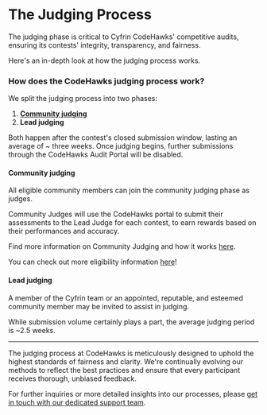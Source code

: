 # The Judging Process

The judging phase is critical to Cyfrin CodeHawks' competitive audits, ensuring its contests' integrity, transparency, and fairness.&#x20;

Here's an in-depth look at how the judging process works.

### How does the CodeHawks judging process work?

We split the judging process into two phases:

1. [**Community judging**](the-judging-process.md#community-judging)
2. **Lead judging**

Both happen after the contest's closed submission window, lasting an average of \~ three weeks. Once judging begins, further submissions through the CodeHawks Audit Portal will be disabled.

#### Community judging

All eligible community members can join the community judging phase as judges.

Community Judges will use the CodeHawks portal to submit their assessments to the Lead Judge for each contest, to earn rewards based on their performances and accuracy.

Find more information on Community Judging and how it works [here](how-community-judging-works.md).

You can check out more eligibility information [here](community-judging-eligibility.md)!

#### Lead judging

A member of the Cyfrin team or an appointed, reputable, and esteemed community member may be invited to assist in judging.

While submission volume certainly plays a part, the average judging period is \~2.5 weeks.

&#x20;

***

The judging process at CodeHawks is meticulously designed to uphold the highest standards of fairness and clarity. We're continually evolving our methods to reflect the best practices and ensure that every participant receives thorough, unbiased feedback.

For further inquiries or more detailed insights into our processes, please [get in touch with our dedicated support team](https://cyfrin.io/get-an-audit).
